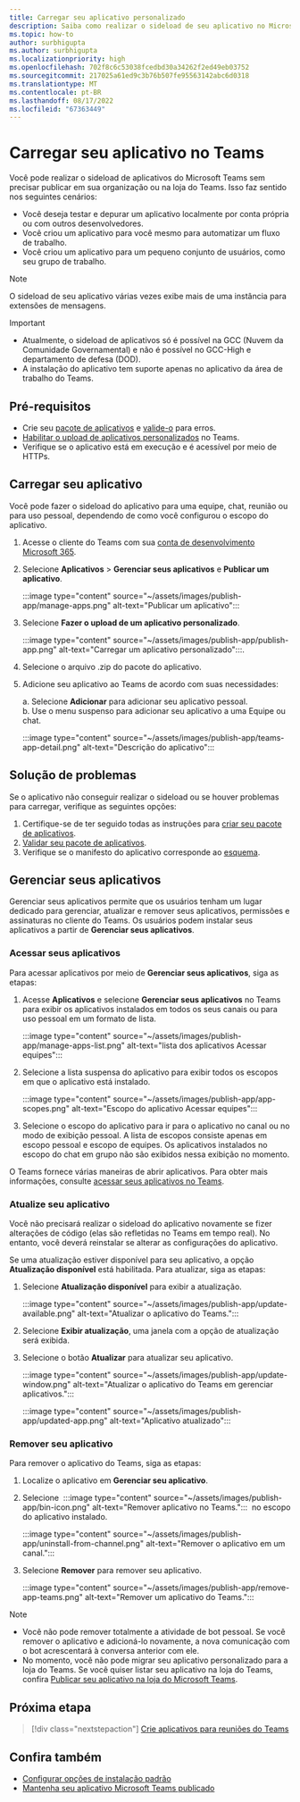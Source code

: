 ```yaml
---
title: Carregar seu aplicativo personalizado
description: Saiba como realizar o sideload de seu aplicativo no Microsoft Teams. O sideload é comum ao testar e depurar um aplicativo durante o desenvolvimento.
ms.topic: how-to
author: surbhigupta
ms.author: surbhigupta
ms.localizationpriority: high
ms.openlocfilehash: 702f8c6c53038fcedbd30a34262f2ed49eb03752
ms.sourcegitcommit: 217025a61ed9c3b76b507fe95563142abc6d0318
ms.translationtype: MT
ms.contentlocale: pt-BR
ms.lasthandoff: 08/17/2022
ms.locfileid: "67363449"
---
```

# <a name="upload-your-app-in-teams"></a>Carregar seu aplicativo no Teams

Você pode realizar o sideload de aplicativos do Microsoft Teams sem precisar publicar em sua organização ou na loja do Teams. Isso faz sentido nos seguintes cenários:

* Você deseja testar e depurar um aplicativo localmente por conta própria ou com outros desenvolvedores.
* Você criou um aplicativo para você mesmo para automatizar um fluxo de trabalho.
* Você criou um aplicativo para um pequeno conjunto de usuários, como seu grupo de trabalho.

> [!NOTE]
> O sideload de seu aplicativo várias vezes exibe mais de uma instância para extensões de mensagens.

> [!IMPORTANT]
>
> * Atualmente, o sideload de aplicativos só é possível na GCC (Nuvem da Comunidade Governamental) e não é possível no GCC-High e departamento de defesa (DOD).
> * A instalação do aplicativo tem suporte apenas no aplicativo da área de trabalho do Teams.

## <a name="prerequisites"></a>Pré-requisitos

* Crie seu [pacote de aplicativos](~/concepts/build-and-test/apps-package.md) e [valide-o](https://dev.teams.microsoft.com/appvalidation.html) para erros.
* [Habilitar o upload de aplicativos personalizados](~/concepts/build-and-test/prepare-your-o365-tenant.md#enable-custom-teams-apps-and-turn-on-custom-app-uploading) no Teams.
* Verifique se o aplicativo está em execução e é acessível por meio de HTTPs.

## <a name="upload-your-app"></a>Carregar seu aplicativo

Você pode fazer o sideload do aplicativo para uma equipe, chat, reunião ou para uso pessoal, dependendo de como você configurou o escopo do aplicativo.

1. Acesse o cliente do Teams com sua [conta de desenvolvimento Microsoft 365](https://developer.microsoft.com/en-us/microsoft-365/dev-program).
1. Selecione **Aplicativos** > **Gerenciar seus aplicativos** e **Publicar um aplicativo**.

    :::image type="content" source="~/assets/images/publish-app/manage-apps.png" alt-text="Publicar um aplicativo":::

1. Selecione **Fazer o upload de um aplicativo personalizado**.

   :::image type="content" source="~/assets/images/publish-app/publish-app.png" alt-text="Carregar um aplicativo personalizado":::.

1. Selecione o arquivo .zip do pacote do aplicativo.
1. Adicione seu aplicativo ao Teams de acordo com suas necessidades:</br>

   a. Selecione **Adicionar** para adicionar seu aplicativo pessoal.</br>b. Use o menu suspenso para adicionar seu aplicativo a uma Equipe ou chat.

    :::image type="content" source="~/assets/images/publish-app/teams-app-detail.png" alt-text="Descrição do aplicativo":::

## <a name="troubleshoot"></a>Solução de problemas

Se o aplicativo não conseguir realizar o sideload ou se houver problemas para carregar, verifique as seguintes opções:

1. Certifique-se de ter seguido todas as instruções para [criar seu pacote de aplicativos](../../concepts/build-and-test/apps-package.md).
1. [Validar seu pacote de aplicativos](https://dev.teams.microsoft.com/appvalidation.html).
1. Verifique se o manifesto do aplicativo corresponde ao [esquema](../../resources/schema/manifest-schema.md).

## <a name="manage-your-apps"></a>Gerenciar seus aplicativos

Gerenciar seus aplicativos permite que os usuários tenham um lugar dedicado para gerenciar, atualizar e remover seus aplicativos, permissões e assinaturas no cliente do Teams. Os usuários podem instalar seus aplicativos a partir de **Gerenciar seus aplicativos**.

### <a name="access-your-app"></a>Acessar seus aplicativos

Para acessar aplicativos por meio de **Gerenciar seus aplicativos**, siga as etapas:

1. Acesse **Aplicativos** e selecione **Gerenciar seus aplicativos** no Teams para exibir os aplicativos instalados em todos os seus canais ou para uso pessoal em um formato de lista.

    :::image type="content" source="~/assets/images/publish-app/manage-apps-list.png" alt-text="lista dos aplicativos Acessar equipes":::

1. Selecione a lista suspensa do aplicativo para exibir todos os escopos em que o aplicativo está instalado.

    :::image type="content" source="~/assets/images/publish-app/app-scopes.png" alt-text="Escopo do aplicativo Acessar equipes":::

1. Selecione o escopo do aplicativo para ir para o aplicativo no canal ou no modo de exibição pessoal. A lista de escopos consiste apenas em escopo pessoal e escopo de equipes. Os aplicativos instalados no escopo do chat em grupo não são exibidos nessa exibição no momento.

O Teams fornece várias maneiras de abrir aplicativos. Para obter mais informações, consulte [acessar seus aplicativos no Teams](https://support.microsoft.com/office/access-your-apps-in-teams-0758cb09-9e85-40e7-a974-51df7734646a).

### <a name="update-your-app"></a>Atualize seu aplicativo

Você não precisará realizar o sideload do aplicativo novamente se fizer alterações de código (elas são refletidas no Teams em tempo real). No entanto, você deverá reinstalar se alterar as configurações do aplicativo.

Se uma atualização estiver disponível para seu aplicativo, a opção **Atualização disponível** está habilitada. Para atualizar, siga as etapas:

1. Selecione **Atualização disponível** para exibir a atualização.

     :::image type="content" source="~/assets/images/publish-app/update-available.png" alt-text="Atualizar o aplicativo do Teams.":::

1. Selecione **Exibir atualização**, uma janela com a opção de atualização será exibida.
1. Selecione o botão **Atualizar** para atualizar seu aplicativo.

     :::image type="content" source="~/assets/images/publish-app/update-window.png" alt-text="Atualizar o aplicativo do Teams em gerenciar aplicativos.":::

     :::image type="content" source="~/assets/images/publish-app/updated-app.png" alt-text="Aplicativo atualizado":::

### <a name="remove-your-app"></a>Remover seu aplicativo

Para remover o aplicativo do Teams, siga as etapas:

1. Localize o aplicativo em **Gerenciar seu aplicativo**.

1. Selecione &nbsp;:::image type="content" source="~/assets/images/publish-app/bin-icon.png" alt-text="Remover aplicativo no Teams.":::&nbsp; no escopo do aplicativo instalado.

    :::image type="content" source="~/assets/images/publish-app/uninstall-from-channel.png" alt-text="Remover o aplicativo em um canal.":::

1. Selecione **Remover** para remover seu aplicativo.

    :::image type="content" source="~/assets/images/publish-app/remove-app-teams.png" alt-text="Remover um aplicativo do Teams.":::

> [!NOTE]
>
> * Você não pode remover totalmente a atividade de bot pessoal. Se você remover o aplicativo e adicioná-lo novamente, a nova comunicação com o bot acrescentará à conversa anterior com ele.
> * No momento, você não pode migrar seu aplicativo personalizado para a loja do Teams. Se você quiser listar seu aplicativo na loja do Teams, confira [Publicar seu aplicativo na loja do Microsoft Teams](appsource/publish.md).

## <a name="next-step"></a>Próxima etapa

> [!div class="nextstepaction"]
>[Crie aplicativos para reuniões do Teams](../../apps-in-teams-meetings/teams-apps-in-meetings.md)

## <a name="see-also"></a>Confira também

* [Configurar opções de instalação padrão](~/concepts/deploy-and-publish/add-default-install-scope.md)
* [Mantenha seu aplicativo Microsoft Teams publicado](~/concepts/deploy-and-publish/appsource/post-publish/overview.md)
